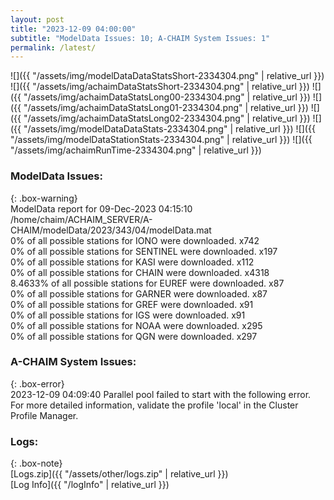 ```yaml
---
layout: post
title: "2023-12-09 04:00:00"
subtitle: "ModelData Issues: 10; A-CHAIM System Issues: 1"
permalink: /latest/
---
```


![]({{ "/assets/img/modelDataDataStatsShort-2334304.png" | relative_url }})
![]({{ "/assets/img/achaimDataStatsShort-2334304.png" | relative_url }})
![]({{ "/assets/img/achaimDataStatsLong00-2334304.png" | relative_url }})
![]({{ "/assets/img/achaimDataStatsLong01-2334304.png" | relative_url }})
![]({{ "/assets/img/achaimDataStatsLong02-2334304.png" | relative_url }})
![]({{ "/assets/img/modelDataDataStats-2334304.png" | relative_url }})
![]({{ "/assets/img/modelDataStationStats-2334304.png" | relative_url }})
![]({{ "/assets/img/achaimRunTime-2334304.png" | relative_url }})


### ModelData Issues:  
  
{: .box-warning}  
 ModelData report for 09-Dec-2023 04:15:10   
 /home/chaim/ACHAIM_SERVER/A-CHAIM/modelData/2023/343/04/modelData.mat   
 0% of all possible stations for IONO were downloaded. x742   
 0% of all possible stations for SENTINEL were downloaded. x197   
 0% of all possible stations for KASI were downloaded. x112   
 0% of all possible stations for CHAIN were downloaded. x4318   
 8.4633% of all possible stations for EUREF were downloaded. x87   
 0% of all possible stations for GARNER were downloaded. x87   
 0% of all possible stations for GREF were downloaded. x91   
 0% of all possible stations for IGS were downloaded. x91   
 0% of all possible stations for NOAA were downloaded. x295   
 0% of all possible stations for QGN were downloaded. x297   
  
### A-CHAIM System Issues:  
  
{: .box-error}  
2023-12-09 04:09:40 Parallel pool failed to start with the following error. For more detailed information, validate the profile 'local' in the Cluster Profile Manager.  

### Logs:  
  
{: .box-note}  
[Logs.zip]({{ "/assets/other/logs.zip" | relative_url }})  
[Log Info]({{ "/logInfo" | relative_url }})  
